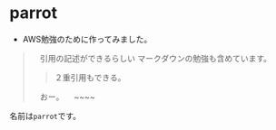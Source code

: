 # parrot
- AWS勉強のために作ってみました。

>　引用の記述ができるらしい
>マークダウンの勉強も含めています。
>> ２重引用もできる。
>> 
>　おー。
>　~~~~

名前は`parrot`です。
